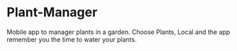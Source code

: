 # Plant-Manager
Mobile app to manager plants in a garden. Choose Plants, Local and the app remember you the time to water your plants. 
